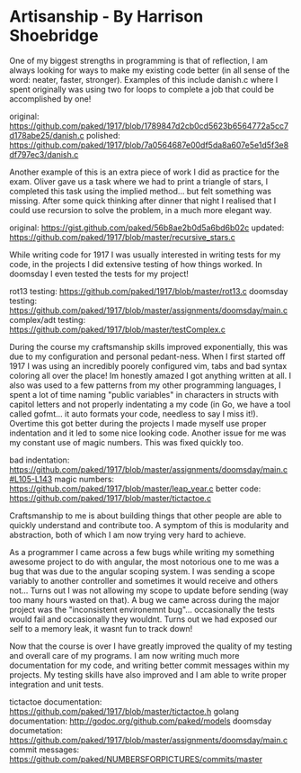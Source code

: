 # Artisanship - By Harrison Shoebridge
One of my biggest strengths in programming is that of reflection, I am always looking for ways to make my existing code better (in all sense of the word: neater, faster, stronger). Examples of this include danish.c where I spent originally was using two for loops to complete a job that could be accomplished by one!

original: https://github.com/paked/1917/blob/1789847d2cb0cd5623b6564772a5cc7d178abe25/danish.c
polished: https://github.com/paked/1917/blob/7a0564687e00df5da8a607e5e1d5f3e8df797ec3/danish.c

Another example of this is an extra piece of work I did as practice for the exam. Oliver gave us a task where we had to print a triangle of stars, I completed this task using the implied method... but felt something was missing. After some quick thinking after dinner that night I realised that I could use recursion to solve the problem, in a much more elegant way.

original: https://gist.github.com/paked/56b8ae2b0d5a6bd6b02c
updated: https://github.com/paked/1917/blob/master/recursive_stars.c

While writing code for 1917 I was usually interested in writing tests for my code, in the projects I did extensive testing of how things worked. In doomsday I even tested the tests for my project!

rot13 testing: https://github.com/paked/1917/blob/master/rot13.c
doomsday testing: https://github.com/paked/1917/blob/master/assignments/doomsday/main.c
complex/adt testing: https://github.com/paked/1917/blob/master/testComplex.c

During the course my craftsmanship skills improved exponentially, this was due to my configuration and personal pedant-ness. When I first started off 1917 I was using an incredibly poorely configured vim, tabs and bad syntax coloring all over the place! Im honestly amazed I got anything written at all. I also was used to a few patterns from my other programming languages, I spent a lot of time naming "public variables" in characters in structs with capitol letters and not properly indentating a my code (in Go, we have a tool called gofmt... it auto formats your code, needless to say I miss it!). Overtime this got better during the projects I made myself use proper indentation and it led to some nice looking code. Another issue for me was my constant use of magic numbers. This was fixed quickly too.

bad indentation: https://github.com/paked/1917/blob/master/assignments/doomsday/main.c#L105-L143
magic numbers: https://github.com/paked/1917/blob/master/leap_year.c
better code: https://github.com/paked/1917/blob/master/tictactoe.c

Craftsmanship to me is about building things that other people are able to quickly understand and contribute too. A symptom of this is modularity and abstraction, both of which I am now trying very hard to achieve.

As a programmer I came across a few bugs while writing my something awesome project to do with angular, the most notorious one to me was a bug that was due to the angular scoping system. I was sending a scope variably to another controller and sometimes it would receive and others not... Turns out I was not allowing my scope to update before sending (way too many hours wasted on that). A bug we came across during the major project was the "inconsistent environemnt bug"... occasionally the tests would fail and occasionally they wouldnt. Turns out we had exposed our self to a memory leak, it wasnt fun to track down!

Now that the course is over I have greatly improved the quality of my testing and overall care of my programs. I am now writing much more documentation for my code, and writing better commit messages within my projects. My testing skills have also improved and I am able to write proper integration and unit tests.

tictactoe documentation: https://github.com/paked/1917/blob/master/tictactoe.h
golang documentation: http://godoc.org/github.com/paked/models
doomsday documetation: https://github.com/paked/1917/blob/master/assignments/doomsday/main.c
commit messages: https://github.com/paked/NUMBERSFORPICTURES/commits/master
